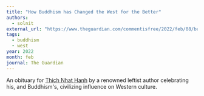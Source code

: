 ```yaml
---
title: "How Buddhism has Changed the West for the Better"
authors:
  - solnit
external_url: "https://www.theguardian.com/commentisfree/2022/feb/08/buddhism-thich-nhat-hanh-death"
tags:
  - buddhism
  - west
year: 2022
month: feb
journal: The Guardian
---
```


An obituary for [Thich Nhat Hanh](/authors/tnh) by a renowned leftist author celebrating his, and Buddhism's, civilizing influence on Western culture.
